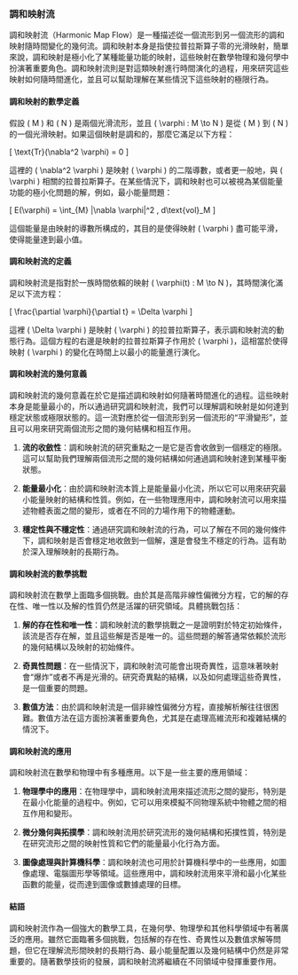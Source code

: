 ### 調和映射流

調和映射流（Harmonic Map Flow）是一種描述從一個流形到另一個流形的調和映射隨時間變化的幾何流。調和映射本身是指使拉普拉斯算子零的光滑映射，簡單來說，調和映射是極小化了某種能量功能的映射，這些映射在數學物理和幾何學中扮演著重要角色。調和映射流則是對這類映射進行時間演化的過程，用來研究這些映射如何隨時間進化，並且可以幫助理解在某些情況下這些映射的極限行為。

#### 調和映射的數學定義

假設 \( M \) 和 \( N \) 是兩個光滑流形，並且 \( \varphi : M \to N \) 是從 \( M \) 到 \( N \) 的一個光滑映射。如果這個映射是調和的，那麼它滿足以下方程：

\[
\text{Tr}(\nabla^2 \varphi) = 0
\]

這裡的 \( \nabla^2 \varphi \) 是映射 \( \varphi \) 的二階導數，或者更一般地，與 \( \varphi \) 相關的拉普拉斯算子。在某些情況下，調和映射也可以被視為某個能量功能的極小化問題的解，例如，最小能量問題：

\[
E(\varphi) = \int_{M} |\nabla \varphi|^2 \, d\text{vol}_M
\]

這個能量是由映射的導數所構成的，其目的是使得映射 \( \varphi \) 盡可能平滑，使得能量達到最小值。

#### 調和映射流的定義

調和映射流是指對於一族時間依賴的映射 \( \varphi(t) : M \to N \)，其時間演化滿足以下流方程：

\[
\frac{\partial \varphi}{\partial t} = \Delta \varphi
\]

這裡 \( \Delta \varphi \) 是映射 \( \varphi \) 的拉普拉斯算子，表示調和映射流的動態行為。這個方程的右邊是映射的拉普拉斯算子作用於 \( \varphi \)，這相當於使得映射 \( \varphi \) 的變化在時間上以最小的能量進行演化。

#### 調和映射流的幾何意義

調和映射流的幾何意義在於它是描述調和映射如何隨著時間進化的過程。這些映射本身是能量最小的，所以通過研究調和映射流，我們可以理解調和映射是如何達到穩定狀態或極限狀態的。這一流對應於從一個流形到另一個流形的“平滑變形”，並且可以用來研究兩個流形之間的幾何結構和相互作用。

1. **流的收斂性**：調和映射流的研究重點之一是它是否會收斂到一個穩定的極限。這可以幫助我們理解兩個流形之間的幾何結構如何通過調和映射達到某種平衡狀態。

2. **能量最小化**：由於調和映射流本質上是能量最小化流，所以它可以用來研究最小能量映射的結構和性質。例如，在一些物理應用中，調和映射流可以用來描述物體表面之間的變形，或者在不同的力場作用下的物體運動。

3. **穩定性與不穩定性**：通過研究調和映射流的行為，可以了解在不同的幾何條件下，調和映射是否會穩定地收斂到一個解，還是會發生不穩定的行為。這有助於深入理解映射的長期行為。

#### 調和映射流的數學挑戰

調和映射流在數學上面臨多個挑戰。由於其是高階非線性偏微分方程，它的解的存在性、唯一性以及解的性質仍然是活躍的研究領域。具體挑戰包括：

1. **解的存在性和唯一性**：調和映射流的數學挑戰之一是證明對於特定初始條件，該流是否存在解，並且這些解是否是唯一的。這些問題的解答通常依賴於流形的幾何結構以及映射的初始條件。

2. **奇異性問題**：在一些情況下，調和映射流可能會出現奇異性，這意味著映射會“爆炸”或者不再是光滑的。研究奇異點的結構，以及如何處理這些奇異性，是一個重要的問題。

3. **數值方法**：由於調和映射流是一個非線性偏微分方程，直接解析解往往很困難。數值方法在這方面扮演著重要角色，尤其是在處理高維流形和複雜結構的情況下。

#### 調和映射流的應用

調和映射流在數學和物理中有多種應用。以下是一些主要的應用領域：

1. **物理學中的應用**：在物理學中，調和映射流用來描述流形之間的變形，特別是在最小化能量的過程中。例如，它可以用來模擬不同物理系統中物體之間的相互作用和變形。

2. **微分幾何與拓撲學**：調和映射流用於研究流形的幾何結構和拓撲性質，特別是在研究流形之間的映射性質和它們的能量最小化行為方面。

3. **圖像處理與計算機科學**：調和映射流也可用於計算機科學中的一些應用，如圖像處理、電腦圖形學等領域。這些應用中，調和映射流用來平滑和最小化某些函數的能量，從而達到圖像或數據處理的目標。

#### 結語

調和映射流作為一個強大的數學工具，在幾何學、物理學和其他科學領域中有著廣泛的應用。雖然它面臨著多個挑戰，包括解的存在性、奇異性以及數值求解等問題，但它在理解流形間映射的長期行為、最小能量配置以及幾何結構中仍然是非常重要的。隨著數學技術的發展，調和映射流將繼續在不同領域中發揮重要作用。